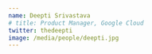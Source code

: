 ```yaml
---
name: Deepti Srivastava
# title: Product Manager, Google Cloud
twitter: thedeepti
image: /media/people/deepti.jpg
---
```

